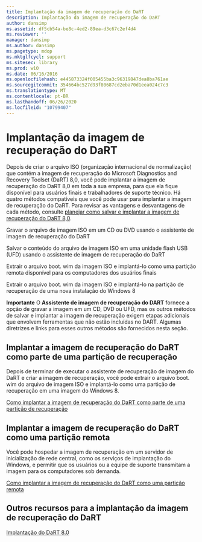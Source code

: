 ```yaml
---
title: Implantação da imagem de recuperação do DaRT
description: Implantação da imagem de recuperação do DaRT
author: dansimp
ms.assetid: df5cb54a-be8c-4ed2-89ea-d3c67c2ef4d4
ms.reviewer: ''
manager: dansimp
ms.author: dansimp
ms.pagetype: mdop
ms.mktglfcycl: support
ms.sitesec: library
ms.prod: w10
ms.date: 06/16/2016
ms.openlocfilehash: e445873324f005455ba3c96319847dea8ba761ae
ms.sourcegitcommit: 354664bc527d93f80687cd2eba70d1eea024c7c3
ms.translationtype: MT
ms.contentlocale: pt-BR
ms.lasthandoff: 06/26/2020
ms.locfileid: "10799407"
---
```

# Implantação da imagem de recuperação do DaRT


Depois de criar o arquivo ISO (organização internacional de normalização) que contém a imagem de recuperação do Microsoft Diagnostics and Recovery Toolset (DaRT) 8,0, você pode implantar a imagem de recuperação do DaRT 8,0 em toda a sua empresa, para que ela fique disponível para usuários finais e trabalhadores de suporte técnico. Há quatro métodos compatíveis que você pode usar para implantar a imagem de recuperação do DaRT. Para revisar as vantagens e desvantagens de cada método, consulte [planejar como salvar e implantar a imagem de recuperação do DaRT 8,0](planning-how-to-save-and-deploy-the-dart-80-recovery-image-dart-8.md).

Gravar o arquivo de imagem ISO em um CD ou DVD usando o assistente de imagem de recuperação do DaRT

Salvar o conteúdo do arquivo de imagem ISO em uma unidade flash USB (UFD) usando o assistente de imagem de recuperação do DaRT

Extrair o arquivo boot. wim da imagem ISO e implantá-lo como uma partição remota disponível para os computadores dos usuários finais

Extrair o arquivo boot. wim da imagem ISO e implantá-lo na partição de recuperação de uma nova instalação do Windows 8

**Importante**  O **Assistente de imagem de recuperação do DART** fornece a opção de gravar a imagem em um CD, DVD ou UFD, mas os outros métodos de salvar e implantar a imagem de recuperação exigem etapas adicionais que envolvem ferramentas que não estão incluídas no DART. Algumas diretrizes e links para esses outros métodos são fornecidos nesta seção.

 

## Implantar a imagem de recuperação do DaRT como parte de uma partição de recuperação


Depois de terminar de executar o assistente de recuperação de imagem do DaRT e criar a imagem de recuperação, você pode extrair o arquivo boot. wim do arquivo de imagem ISO e implantá-lo como uma partição de recuperação em uma imagem do Windows 8.

[Como implantar a imagem de recuperação do DaRT como parte de uma partição de recuperação](how-to-deploy-the-dart-recovery-image-as-part-of-a-recovery-partition-dart-8.md)

## Implantar a imagem de recuperação do DaRT como uma partição remota


Você pode hospedar a imagem de recuperação em um servidor de inicialização de rede central, como os serviços de implantação do Windows, e permitir que os usuários ou a equipe de suporte transmitam a imagem para os computadores sob demanda.

[Como implantar a imagem de recuperação do DaRT como uma partição remota](how-to-deploy-the-dart-recovery-image-as-a-remote-partition-dart-8.md)

## Outros recursos para a implantação da imagem de recuperação do DaRT


[Implantação do DaRT 8.0](deploying-dart-80-dart-8.md)

 

 





